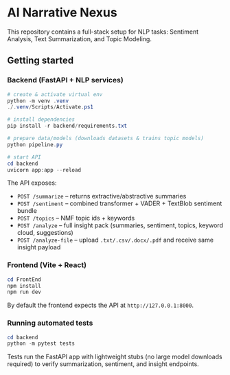 # AI Narrative Nexus

This repository contains a full-stack setup for NLP tasks: Sentiment Analysis, Text Summarization, and Topic Modeling.


## Getting started

### Backend (FastAPI + NLP services)

```powershell
# create & activate virtual env
python -m venv .venv
./.venv/Scripts/Activate.ps1

# install dependencies
pip install -r backend/requirements.txt

# prepare data/models (downloads datasets & trains topic models)
python pipeline.py

# start API
cd backend
uvicorn app:app --reload
```

The API exposes:

- `POST /summarize` – returns extractive/abstractive summaries
- `POST /sentiment` – combined transformer + VADER + TextBlob sentiment bundle
- `POST /topics` – NMF topic ids + keywords
- `POST /analyze` – full insight pack (summaries, sentiment, topics, keyword cloud, suggestions)
- `POST /analyze-file` – upload `.txt/.csv/.docx/.pdf` and receive same insight payload

### Frontend (Vite + React)

```powershell
cd FrontEnd
npm install
npm run dev
```

By default the frontend expects the API at `http://127.0.0.1:8000`.

### Running automated tests

```powershell
cd backend
python -m pytest tests
```

Tests run the FastAPI app with lightweight stubs (no large model downloads required) to verify summarization, sentiment, and insight endpoints.